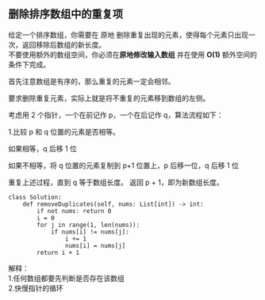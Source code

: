 ## 删除排序数组中的重复项  
给定一个排序数组，你需要在 原地 删除重复出现的元素，使得每个元素只出现一次，返回移除后数组的新长度。  
不要使用额外的数组空间，你必须在**原地修改输入数组** 并在使用 **O(1)** 额外空间的条件下完成。  

首先注意数组是有序的，那么重复的元素一定会相邻。  

要求删除重复元素，实际上就是将不重复的元素移到数组的左侧。  

考虑用 2 个指针，一个在前记作 p，一个在后记作 q，算法流程如下：  

1.比较 p 和 q 位置的元素是否相等。  

如果相等，q 后移 1 位  

如果不相等，将 q 位置的元素复制到 p+1 位置上，p 后移一位，q 后移 1 位  

重复上述过程，直到 q 等于数组长度。 返回 p + 1，即为新数组长度。
```
class Solution:
    def removeDuplicates(self, nums: List[int]) -> int:
        if not nums: return 0
        i = 0 
        for j in range(1, len(nums)):
            if nums[i] != nums[j]:
                i += 1
                nums[i] = nums[j]
        return i + 1
```
解释：  
1.任何数组都要先判断是否存在该数组  
2.快慢指针的循环

